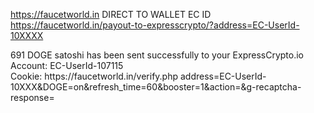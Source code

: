 https://faucetworld.in
DIRECT TO WALLET EC ID
https://faucetworld.in/payout-to-expresscrypto/?address=EC-UserId-10XXXX
<div class="card center-align green darken-4 white-text z-depth-5 faa-horizontal animated">691 DOGE satoshi has been sent successfully to your ExpressCrypto.io Account: EC-UserId-107115</div>
Cookie:  
https://faucetworld.in/verify.php
address=EC-UserId-10XXX&DOGE=on&refresh_time=60&booster=1&action=&g-recaptcha-response=
